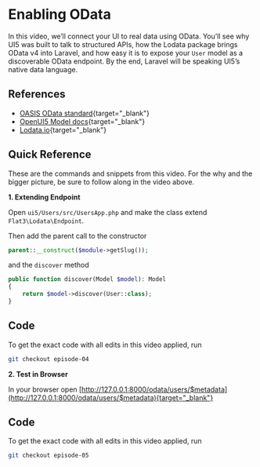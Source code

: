 
# Enabling OData

In this video, we’ll connect your UI to real data using OData. You’ll see why UI5 was built to talk to structured APIs, how the Lodata package brings OData v4 into Laravel, and how easy it is to expose your `User` model as a discoverable OData endpoint. By the end, Laravel will be speaking UI5’s native data language.

<Youtube id="aEM8WkNnCDw" />

## References

* [OASIS OData standard](https://www.oasis-open.org/committees/odata/){target="_blank"}
* [OpenUI5 Model docs](https://github.com/UI5/docs/blob/main/docs/04_Essentials/models-d2c8cf7.md){target="_blank"}
* [Lodata.io](https://lodata.io){target="_blank"}

## Quick Reference

These are the commands and snippets from this video. For the why and the bigger picture, be sure to follow along in the video above.

**1. Extending Endpoint**

Open `ui5/Users/src/UsersApp.php` and make the class extend `Flat3\Lodata\Endpoint`.

Then add the parent call to the constructor

```php
parent::__construct($module->getSlug());
```

and the `discover` method

```php
public function discover(Model $model): Model
{
    return $model->discover(User::class);
}
```

## Code

To get the exact code with all edits in this video applied, run

```bash
git checkout episode-04
```

**2. Test in Browser**

In your browser open [http://127.0.0.1:8000/odata/users/$metadata](http://127.0.0.1:8000/odata/users/$metadata){target="_blank"}

## Code

To get the exact code with all edits in this video applied, run

```bash
git checkout episode-05
```
